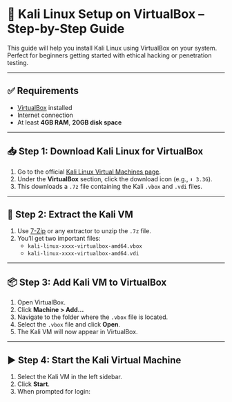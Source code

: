 # 🐉 Kali Linux Setup on VirtualBox – Step-by-Step Guide

This guide will help you install Kali Linux using VirtualBox on your system. Perfect for beginners getting started with ethical hacking or penetration testing.

---

## ✅ Requirements

- [VirtualBox](https://www.virtualbox.org/wiki/Downloads) installed
- Internet connection
- At least **4GB RAM**, **20GB disk space**

---

## 📥 Step 1: Download Kali Linux for VirtualBox

1. Go to the official [Kali Linux Virtual Machines page](https://www.kali.org/get-kali/#kali-virtual-machines).
2. Under the **VirtualBox** section, click the download icon (e.g., `⬇️ 3.3G`).
3. This downloads a `.7z` file containing the Kali `.vbox` and `.vdi` files.

---

## 📂 Step 2: Extract the Kali VM

1. Use [7-Zip](https://www.7-zip.org/) or any extractor to unzip the `.7z` file.
2. You’ll get two important files:
   - `kali-linux-xxxx-virtualbox-amd64.vbox`
   - `kali-linux-xxxx-virtualbox-amd64.vdi`

---

## 📦 Step 3: Add Kali VM to VirtualBox

1. Open VirtualBox.
2. Click **Machine > Add...**
3. Navigate to the folder where the `.vbox` file is located.
4. Select the `.vbox` file and click **Open**.
5. The Kali VM will now appear in VirtualBox.

---

## ▶️ Step 4: Start the Kali Virtual Machine

1. Select the Kali VM in the left sidebar.
2. Click **Start**.
3. When prompted for login:

